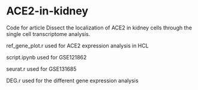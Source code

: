 # ACE2-in-kidney
Code for article Dissect the localization of ACE2 in kidney cells through the single cell transcriptome analysis.

ref_gene_plot.r used for ACE2 expression analysis in HCL

script.ipynb used for GSE121862

seurat.r used for GSE131685 

DEG.r used for the different gene expression analysis
